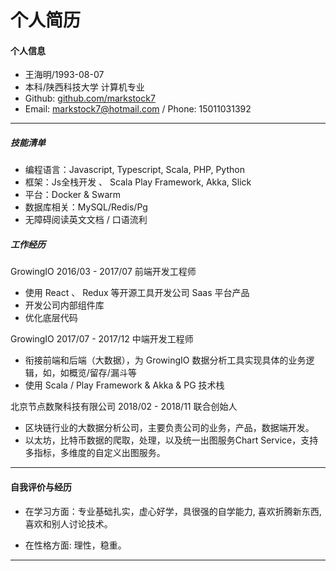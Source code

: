 # 个人简历
#### 个人信息

 - 王海明/1993-08-07
 - 本科/陕西科技大学 计算机专业 
 - Github: [github.com/markstock7](https://github.com/markstock7) 
 - Email: markstock7@hotmail.com / Phone: 15011031392
 
---

##### 技能清单

- 编程语言：Javascript, Typescript, Scala, PHP, Python
- 框架：Js全栈开发 、 Scala Play Framework, Akka, Slick
- 平台：Docker & Swarm
- 数据库相关：MySQL/Redis/Pg
- 无障碍阅读英文文档 / 口语流利

##### 工作经历

GrowingIO 2016/03 - 2017/07 前端开发工程师 
	
* 使用 React 、 Redux 等开源工具开发公司 Saas 平台产品
* 开发公司内部组件库
* 优化底层代码

GrowingIO 2017/07 - 2017/12 中端开发工程师 

* 衔接前端和后端（大数据），为 GrowingIO 数据分析工具实现具体的业务逻辑，如，如概览/留存/漏斗等
* 使用 Scala / Play Framework & Akka & PG 技术栈

北京节点数聚科技有限公司 2018/02 - 2018/11 联合创始人

* 区块链行业的大数据分析公司，主要负责公司的业务，产品，数据端开发。
* 以太坊，比特币数据的爬取，处理，以及统一出图服务Chart Service，支持多指标，多维度的自定义出图服务。


---
#### 自我评价与经历
* 在学习方面：专业基础扎实，虚心好学，具很强的自学能力, 喜欢折腾新东西, 喜欢和别人讨论技术。
		
* 在性格方面: 理性，稳重。

---

